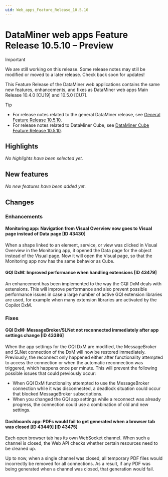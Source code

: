 ```yaml
---
uid: Web_apps_Feature_Release_10.5.10
---
```


# DataMiner web apps Feature Release 10.5.10 – Preview

> [!IMPORTANT]
> We are still working on this release. Some release notes may still be modified or moved to a later release. Check back soon for updates!

This Feature Release of the DataMiner web applications contains the same new features, enhancements, and fixes as DataMiner web apps Main Release 10.4.0 [CU19] and 10.5.0 [CU7].

> [!TIP]
>
> - For release notes related to the general DataMiner release, see [General Feature Release 10.5.10](xref:General_Feature_Release_10.5.10).
> - For release notes related to DataMiner Cube, see [DataMiner Cube Feature Release 10.5.10](xref:Cube_Feature_Release_10.5.10).

## Highlights

*No highlights have been selected yet.*

## New features

*No new features have been added yet.*

## Changes

### Enhancements

#### Monitoring app: Navigation from Visual Overview now goes to Visual page instead of Data page [ID 43430]

<!-- 10.4.0 [CU19] / MR 10.5.0 [CU7] - FR 10.5.10 -->

When a shape linked to an element, service, or view was clicked in Visual Overview in the Monitoring app, it opened the Data page for the object instead of the Visual page. Now it will open the Visual page, so that the Monitoring app now has the same behavior as Cube.

#### GQI DxM: Improved performance when handling extensions [ID 43479]

<!-- MR 10.5.0 [CU7] - FR 10.5.10 -->

An enhancement has been implemented to the way the GQI DxM deals with extensions. This will improve performance and also prevent possible performance issues in case a large number of active GQI extension libraries are used, for example when many extension libraries are activated by the Copilot DxM.

### Fixes

#### GQI DxM: MessageBroker/SLNet not reconnected immediately after app settings change [ID 43386]

<!-- MR 10.5.0 [CU7] - FR 10.5.10 -->

When the app settings for the GQI DxM are modified, the MessageBroker and SLNet connection of the DxM will now be restored immediately. Previously, the reconnect only happened either after functionality attempted to access the connection or when the automatic reconnection was triggered, which happens once per minute. This will prevent the following possible issues that could previously occur:

- When GQI DxM functionality attempted to use the MessageBroker connection while it was disconnected, a deadlock situation could occur that blocked MessageBroker subscriptions.
- When you changed the GQI app settings while a reconnect was already progress, the connection could use a combination of old and new settings.

#### Dashboards app: PDFs would fail to get generated when a browser tab was closed [ID 43449] [ID 43475]

<!-- MR 10.4.0 [CU19] / 10.5.0 [CU7] - FR 10.5.10 - note that 43475 reverts the RN in 10.4.0 CU18/10.5.0 CU6/10.5.9, and it was then added again in the current versions without a separate record -->

Each open browser tab has its own WebSocket channel. When such a channel is closed, the Web API checks whether certain resources need to be cleaned up.

Up to now, when a single channel was closed, all temporary PDF files would incorrectly be removed for all connections. As a result, if any PDF was being generated when a channel was closed, that generation would fail.
